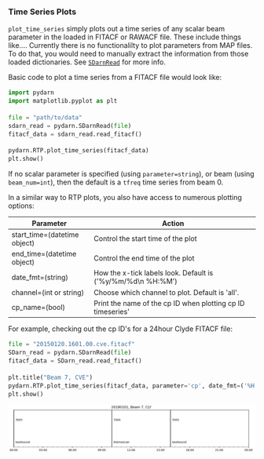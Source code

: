 ### Time Series Plots

`plot_time_series` simply plots out a time series of any scalar beam parameter in the loaded in FITACF or RAWACF file. These include things like.... Currently there is no functionalilty to plot parameters from MAP files. To do that, you would need to manually extract the information from those loaded dictionaries. See [`SDarnRead`](code/SDarnRead.md) for more info.

Basic code to plot a time series from a FITACF file would look like:
```python
import pydarn
import matplotlib.pyplot as plt

file = "path/to/data"
sdarn_read = pydarn.SDarnRead(file)
fitacf_data = sdarn_read.read_fitacf()
 
pydarn.RTP.plot_time_series(fitacf_data)
plt.show()
```    
If no scalar parameter is specified (using `parameter=string`), or beam (using `beam_num=int`), then the default is a `tfreq` time series from beam 0. 

In a similar way to RTP plots, you also have access to numerous plotting options:

| Parameter                    | Action                                                      |
|------------------------------|-------------------------------------------------------------|
| start_time=(datetime object) | Control the start time of the plot                          |
| end_time=(datetime object)   | Control the end time of the plot                            |
| date_fmt=(string)            | How the x-tick labels look. Default is ('%y/%m/%d\n %H:%M') |
| channel=(int or string)      | Choose which channel to plot. Default is 'all'.             |
| cp_name=(bool)               | Print the name of the cp ID when plotting cp ID timeseries' |

For example, checking out the cp ID's for a 24hour Clyde FITACF file:
```python
file = "20150120.1601.00.cve.fitacf"
SDarn_read = pydarn.SDarnRead(file)
fitacf_data = SDarn_read.read_fitacf()

plt.title("Beam 7, CVE")
pydarn.RTP.plot_time_series(fitacf_data, parameter='cp', date_fmt=('%H:%M'), beam_no=7)
plt.show()
```    
![](../imgs/cpid_eg.png)

